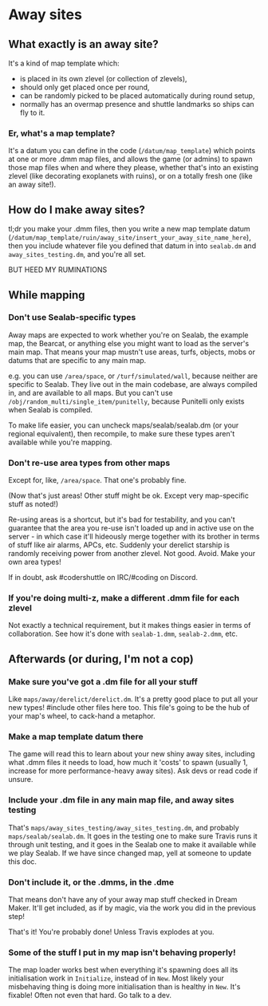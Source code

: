 # Away sites

## What exactly is an away site?

It's a kind of map template which:
* is placed in its own zlevel (or collection of zlevels),
* should only get placed once per round,
* can be randomly picked to be placed automatically during round setup,
* normally has an overmap presence and shuttle landmarks so ships can fly to it.

### Er, what's a map template?

It's a datum you can define in the code (`/datum/map_template`) which points at one or more .dmm map files, and allows the game (or admins) to spawn those map files when and where they please, whether that's into an existing zlevel (like decorating exoplanets with ruins), or on a totally fresh one (like an away site!).

## How do I make away sites?

tl;dr you make your .dmm files, then you write a new map template datum (`/datum/map_template/ruin/away_site/insert_your_away_site_name_here`), then you include whatever file you defined that datum in into `sealab.dm` and `away_sites_testing.dm`, and you're all set.

BUT HEED MY RUMINATIONS

## While mapping

### Don't use Sealab-specific types

Away maps are expected to work whether you're on Sealab, the example map, the Bearcat, or anything else you might want to load as the server's main map. That means your map mustn't use areas, turfs, objects, mobs or datums that are specific to any main map.

e.g. you can use `/area/space`, or `/turf/simulated/wall`, because neither are specific to Sealab. They live out in the main codebase, are always compiled in, and are available to all maps. But you can't use `/obj/random_multi/single_item/punitelly`, because Punitelli only exists when Sealab is compiled.

To make life easier, you can uncheck maps/sealab/sealab.dm (or your regional equivalent), then recompile, to make sure these types aren't available while you're mapping.

### Don't re-use area types from other maps

Except for, like, `/area/space`. That one's probably fine.

(Now that's just areas! Other stuff might be ok. Except very map-specific stuff as noted!)

Re-using areas is a shortcut, but it's bad for testability, and you can't guarantee that the area you re-use isn't loaded up and in active use on the server - in which case it'll hideously merge together with its brother in terms of stuff like air alarms, APCs, etc. Suddenly your derelict starship is randomly receiving power from another zlevel. Not good. Avoid. Make your own area types!

If in doubt, ask #codershuttle on IRC/#coding on Discord.

### If you're doing multi-z, make a different .dmm file for each zlevel

Not exactly a technical requirement, but it makes things easier in terms of collaboration. See how it's done with `sealab-1.dmm`, `sealab-2.dmm`, etc.

## Afterwards (or during, I'm not a cop)

### Make sure you've got a .dm file for all your stuff

Like `maps/away/derelict/derelict.dm`. It's a pretty good place to put all your new types! #include other files here too. This file's going to be the hub of your map's wheel, to cack-hand a metaphor.

### Make a map template datum there

The game will read this to learn about your new shiny away sites, including what .dmm files it needs to load, how much it 'costs' to spawn (usually 1, increase for more performance-heavy away sites). Ask devs or read code if unsure.

### Include your .dm file in any main map file, and away sites testing

That's `maps/away_sites_testing/away_sites_testing.dm`, and probably `maps/sealab/sealab.dm`. It goes in the testing one to make sure Travis runs it through unit testing, and it goes in the Sealab one to make it available while we play Sealab. If we have since changed map, yell at someone to update this doc.

### Don't include it, or the .dmms, in the .dme

That means don't have any of your away map stuff checked in Dream Maker. It'll get included, as if by magic, via the work you did in the previous step!

That's it! You're probably done! Unless Travis explodes at you.

### Some of the stuff I put in my map isn't behaving properly!

The map loader works best when everything it's spawning does all its initialisation work in `Initialize`, instead of in `New`. Most likely your misbehaving thing is doing more initialisation than is healthy in `New`. It's fixable! Often not even that hard. Go talk to a dev.